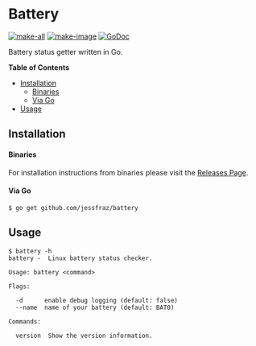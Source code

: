 # Battery

[![make-all](https://github.com/jessfraz/battery/workflows/make%20all/badge.svg)](https://github.com/jessfraz/battery/actions?query=workflow%3A%22make+all%22)
[![make-image](https://github.com/jessfraz/battery/workflows/make%20image/badge.svg)](https://github.com/jessfraz/battery/actions?query=workflow%3A%22make+image%22)
[![GoDoc](https://img.shields.io/badge/godoc-reference-5272B4.svg?style=for-the-badge)](https://godoc.org/github.com/jessfraz/battery)

Battery status getter written in Go.

<!-- START doctoc generated TOC please keep comment here to allow auto update -->
<!-- DON'T EDIT THIS SECTION, INSTEAD RE-RUN doctoc TO UPDATE -->
**Table of Contents**

- [Installation](#installation)
    - [Binaries](#binaries)
    - [Via Go](#via-go)
- [Usage](#usage)

<!-- END doctoc generated TOC please keep comment here to allow auto update -->


## Installation

#### Binaries

For installation instructions from binaries please visit the [Releases Page](https://github.com/jessfraz/battery/releases).

#### Via Go

```console
$ go get github.com/jessfraz/battery
```

## Usage

```console
$ battery -h
battery -  Linux battery status checker.

Usage: battery <command>

Flags:

  -d      enable debug logging (default: false)
  --name  name of your battery (default: BAT0)

Commands:

  version  Show the version information.
```
